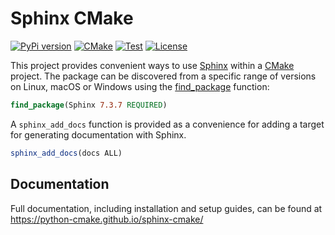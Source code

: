 # Sphinx CMake

[![PyPi version](https://img.shields.io/pypi/v/sphinx-cmake.svg?logo=pypi&label=PyPI&logoColor=gold)](https://pypi.python.org/pypi/sphinx-cmake)
[![CMake](https://img.shields.io/badge/CMake-3.20...4.1-blue.svg?logo=CMake&logoColor=blue)](https://cmake.org)
[![Test](https://github.com/python-cmake/sphinx-cmake/actions/workflows/test.yml/badge.svg?branch=main)](https://github.com/python-cmake/sphinx-cmake/actions/workflows/test.yml)
[![License](https://img.shields.io/badge/License-MIT-yellow.svg)](https://opensource.org/licenses/MIT)

This project provides convenient ways to use [Sphinx](https://www.sphinx-doc.org/)
within a [CMake](https://cmake.org/) project. The package can be discovered from a specific range of
versions on Linux, macOS or Windows using the
[find_package](https://cmake.org/cmake/help/latest/command/find_package.html)
function:

```cmake
find_package(Sphinx 7.3.7 REQUIRED)
```

A ``sphinx_add_docs`` function is provided as a convenience for adding a target
for generating documentation with Sphinx.

```cmake
sphinx_add_docs(docs ALL)
```

## Documentation

Full documentation, including installation and setup guides, can be found at
https://python-cmake.github.io/sphinx-cmake/
